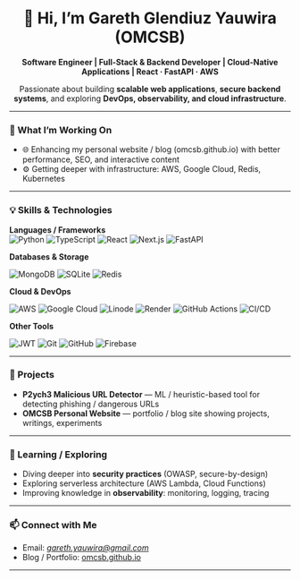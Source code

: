 <div align="center">

# 👋 Hi, I’m Gareth Glendiuz Yauwira (OMCSB)

**Software Engineer | Full-Stack & Backend Developer | Cloud-Native Applications | React · FastAPI · AWS**

Passionate about building **scalable web applications**, **secure backend systems**, and exploring **DevOps, observability, and cloud infrastructure**.  

</div>

---

### 🔭 What I’m Working On

- 🌐 Enhancing my personal website / blog (omcsb.github.io) with better performance, SEO, and interactive content  
- ⚙️ Getting deeper with infrastructure: AWS, Google Cloud, Redis, Kubernetes

---

### 💡 Skills & Technologies

**Languages / Frameworks**  
![Python](https://img.shields.io/badge/Python-FFD43B?style=for-the-badge&logo=python&logoColor=blue) ![TypeScript](https://img.shields.io/badge/TypeScript-007ACC?style=for-the-badge&logo=typescript&logoColor=white) ![React](https://img.shields.io/badge/React-20232A?style=for-the-badge&logo=react&logoColor=61DAFB) ![Next.js](https://img.shields.io/badge/next%20js-000000?style=for-the-badge&logo=nextdotjs&logoColor=white) ![FastAPI](https://img.shields.io/badge/fastapi-109989?style=for-the-badge&logo=FASTAPI&logoColor=white)

**Databases & Storage**  
<p align="left">
  <img src="https://img.shields.io/badge/MongoDB-47A248?style=for-the-badge&logo=mongodb&logoColor=white" alt="MongoDB"/>
  <img src="https://img.shields.io/badge/SQLite-003B57?style=for-the-badge&logo=sqlite&logoColor=white" alt="SQLite"/>
  <img src="https://img.shields.io/badge/Redis-DC382D?style=for-the-badge&logo=redis&logoColor=white" alt="Redis"/>
</p>

**Cloud & DevOps**  
<p align="left">
  <img src="https://img.shields.io/badge/AWS-232F3E?style=for-the-badge&logo=amazon-aws&logoColor=white" alt="AWS"/>
  <img src="https://img.shields.io/badge/Google%20Cloud-4285F4?style=for-the-badge&logo=google-cloud&logoColor=white" alt="Google Cloud"/>
  <img src="https://img.shields.io/badge/Linode-00A95C?style=for-the-badge&logo=linode&logoColor=white" alt="Linode"/>
  <img src="https://img.shields.io/badge/Render-46E3B7?style=for-the-badge&logo=render&logoColor=white" alt="Render"/>
  <img src="https://img.shields.io/badge/GitHub%20Actions-2088FF?style=for-the-badge&logo=github-actions&logoColor=white" alt="GitHub Actions"/>
  <img src="https://img.shields.io/badge/CI%2FCD-000000?style=for-the-badge&logo=github&logoColor=white" alt="CI/CD"/>
</p>

**Other Tools**  
<p align="left">
  <img src="https://img.shields.io/badge/JWT-000000?style=for-the-badge&logo=json-web-tokens&logoColor=white" alt="JWT"/>
  <img src="https://img.shields.io/badge/Git-F05032?style=for-the-badge&logo=git&logoColor=white" alt="Git"/>
  <img src="https://img.shields.io/badge/GitHub-181717?style=for-the-badge&logo=github&logoColor=white" alt="GitHub"/>
  <img src="https://img.shields.io/badge/Firebase-FFCA28?style=for-the-badge&logo=firebase&logoColor=black" alt="Firebase"/>
</p>

---

### 💼 Projects

- **P2ych3 Malicious URL Detector** — ML / heuristic-based tool for detecting phishing / dangerous URLs  
- **OMCSB Personal Website** — portfolio / blog site showing projects, writings, experiments  

---

### 🌱 Learning / Exploring

- Diving deeper into **security practices** (OWASP, secure-by-design)  
- Exploring serverless architecture (AWS Lambda, Cloud Functions)  
- Improving knowledge in **observability**: monitoring, logging, tracing  

---

### 📫 Connect with Me

- Email: *gareth.yauwira@gmail.com*  
- Blog / Portfolio: [omcsb.github.io](https://omcsb.github.io)  

---
